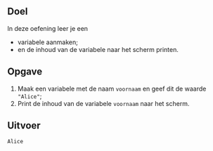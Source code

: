 ## Doel

In deze oefening leer je een 
* variabele aanmaken;
* en de inhoud van de variabele naar het scherm printen.

## Opgave

1. Maak een variabele met de naam `voornaam` en geef dit de waarde `"Alice"`;
2. Print de inhoud van de variabele `voornaam` naar het scherm.

## Uitvoer
```
Alice
```
